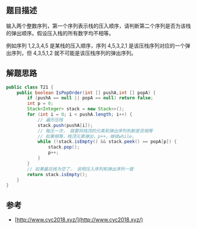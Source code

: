 ## 题目描述

输入两个整数序列，第一个序列表示栈的压入顺序，请判断第二个序列是否为该栈的弹出顺序。假设压入栈的所有数字均不相等。

例如序列 1,2,3,4,5 是某栈的压入顺序，序列 4,5,3,2,1 是该压栈序列对应的一个弹出序列，但 4,3,5,1,2 就不可能是该压栈序列的弹出序列。

## 解题思路

```java
public class T21 {
    public boolean IsPopOrder(int [] pushA,int [] popA) {
        if (pushA == null || popA == null) return false;
        int p = 0;
        Stack<Integer> stack = new Stack<>();
        for (int i = 0; i < pushA.length; i++) {
            // 遍历压栈
            stack.push(pushA[i]);
            // 每压一次， 就要将栈顶的元素和弹出序列判断是否相等
            // 如果相等，栈顶元素弹出，p++，继续while，
            while (!stack.isEmpty() && stack.peek() == popA[p]) {
                stack.pop();
                p++;
            }
        }
        // 如果最后栈为空了， 说明压入序列和弹出序列一致
        return stack.isEmpty();
    }
}
```

## 参考

- [http://www.cyc2018.xyz/](http://www.cyc2018.xyz/)
